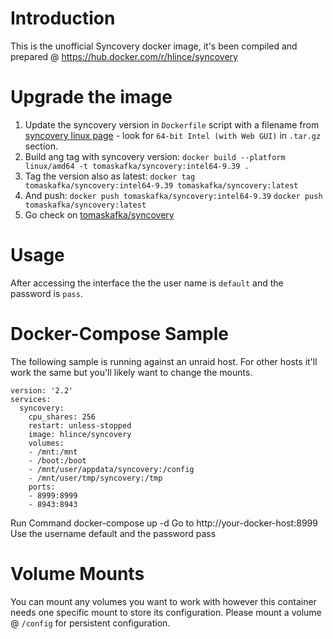 # Introduction
This is the unofficial Syncovery docker image, it's been compiled and prepared @ https://hub.docker.com/r/hlince/syncovery

# Upgrade the image

1. Update the syncovery version in `Dockerfile` script with a filename from [syncovery linux page](https://www.syncovery.com/syncovery9linux/) - look for `64-bit Intel (with Web GUI)` in `.tar.gz` section.
2. Build ang tag with syncovery version: `docker build --platform linux/amd64 -t tomaskafka/syncovery:intel64-9.39 .`
3. Tag the version also as latest:
  `docker tag tomaskafka/syncovery:intel64-9.39 tomaskafka/syncovery:latest`
4. And push:
  `docker push tomaskafka/syncovery:intel64-9.39`
  `docker push tomaskafka/syncovery:latest`
5. Go check on [tomaskafka/syncovery](https://hub.docker.com/repository/docker/tomaskafka/syncovery)

# Usage
After accessing the interface the the user name is `default` and the password is `pass`.

# Docker-Compose Sample
The following sample is running against an unraid host. For other hosts it'll work the same but you'll likely want to change the mounts.

```
version: '2.2'
services:
  syncovery:
    cpu_shares: 256
    restart: unless-stopped
    image: hlince/syncovery
    volumes:
    - /mnt:/mnt
    - /boot:/boot
    - /mnt/user/appdata/syncovery:/config
    - /mnt/user/tmp/syncovery:/tmp
    ports:
    - 8999:8999
    - 8943:8943

```
Run Command docker-compose up -d
Go to http://your-docker-host:8999
Use the username default and the password pass

# Volume Mounts

You can mount any volumes you want to work with however this container needs one specific mount to store its configuration. Please mount a volume @ `/config` for persistent configuration. 
